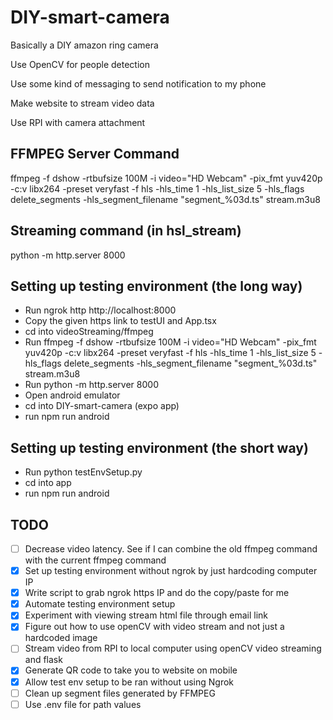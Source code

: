 # DIY-smart-camera
Basically a DIY amazon ring camera

Use OpenCV for people detection

Use some kind of messaging to send notification to my phone

Make website to stream video data

Use RPI with camera attachment



## FFMPEG Server Command
ffmpeg -f dshow -rtbufsize 100M -i video="HD Webcam" -pix_fmt yuv420p -c:v libx264 -preset veryfast -f hls -hls_time 1 -hls_list_size 5 -hls_flags delete_segments -hls_segment_filename "segment_%03d.ts" stream.m3u8

## Streaming command (in hsl_stream)
python -m http.server 8000

## Setting up testing environment (the long way)
   * Run ngrok http http://localhost:8000
   * Copy the given https link to testUI and App.tsx
   * cd into videoStreaming/ffmpeg
   * Run ffmpeg -f dshow -rtbufsize 100M -i video="HD Webcam" -pix_fmt yuv420p -c:v libx264 -preset veryfast -f hls -hls_time 1 -hls_list_size 5 -hls_flags delete_segments -hls_segment_filename "segment_%03d.ts" stream.m3u8
   * Run python -m http.server 8000
   * Open android emulator
   * cd into DIY-smart-camera (expo app)
   * run npm run android

## Setting up testing environment (the short way)
   * Run python testEnvSetup.py
   * cd into app
   * run npm run android

## TODO
- [ ] Decrease video latency. See if I can combine the old ffmpeg command with the current ffmpeg command
- [X] Set up testing environment without ngrok by just hardcoding computer IP
- [X] Write script to grab ngrok https IP and do the copy/paste for me
- [X] Automate testing environment setup
- [X] Experiment with viewing stream html file through email link
- [X] Figure out how to use openCV with video stream and not just a hardcoded image
- [ ] Stream video from RPI to local computer using openCV video streaming and flask
- [X] Generate QR code to take you to website on mobile
- [X] Allow test env setup to be ran without using Ngrok
- [ ] Clean up segment files generated by FFMPEG
- [ ] Use .env file for path values
